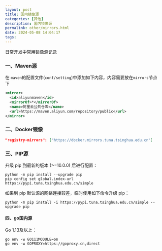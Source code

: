 ```yaml
---
layout: post
title: 国内镜像源
categories: [其他]
description: 国内镜像源
permalink: other/mirrors.html
date: 2024-05-08 14:04:17
tags:
---
```

日常开发中常用镜像源记录


<!--more-->


### 一、Maven源

在 `maven`的配置文件(`conf/setting`)中添加如下内容，内容需要放在`mirrors`节点下

```xml
<mirror>
  <id>aliyunmaven</id>
  <mirrorOf>*</mirrorOf>
  <name>阿里云公共仓库</name>
  <url>https://maven.aliyun.com/repository/public</url>
</mirror>
```

### 二、Docker镜像
```json
"registry-mirrors": ["https://docker.mirrors.tuna.tsinghua.edu.cn"]
```

### 三、PIP源
升级 pip 到最新的版本 (>=10.0.0) 后进行配置：

```shell
python -m pip install --upgrade pip
pip config set global.index-url https://pypi.tuna.tsinghua.edu.cn/simple
```

如果到 pip 默认源的网络连接较差，临时使用如下命令升级 pip：

```shell
python -m pip install -i https://pypi.tuna.tsinghua.edu.cn/simple --upgrade pip
```

#### 四、go国内源
Go 1.13及以上：
```shell
go env -w GO111MODULE=on
go env -w GOPROXY=https://goproxy.cn,direct
```


